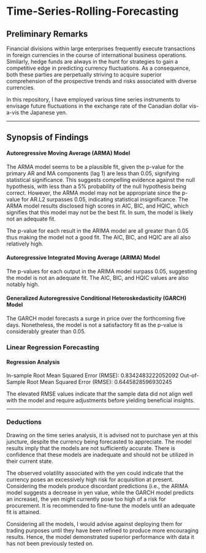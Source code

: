 # Time-Series-Rolling-Forecasting

## Preliminary Remarks

Financial divisions within large enterprises frequently execute transactions in foreign currencies in the course of international business operations. Similarly, hedge funds are always in the hunt for strategies to gain a competitive edge in predicting currency fluctuations. As a consequence, both these parties are perpetually striving to acquire superior comprehension of the prospective trends and risks associated with diverse currencies.

In this repository, I have employed various time series instruments to envisage future fluctuations in the exchange rate of the Canadian dollar vis-a-vis the Japanese yen.

- - -
## Synopsis of Findings
#### Autoregressive Moving Average (ARMA) Model

The ARMA model seems to be a plausible fit, given the p-value for the primary AR and MA components (lag 1) are less than 0.05, signifying statistical significance. This suggests compelling evidence against the null hypothesis, with less than a 5% probability of the null hypothesis being correct. However, the ARMA model may not be appropriate since the p-value for AR.L2 surpasses 0.05, indicating statistical insignificance. The ARMA model results disclosed high scores in AIC, BIC, and HQIC, which signifies that this model may not be the best fit. In sum, the model is likely not an adequate fit.

The p-value for each result in the ARIMA model are all greater than 0.05 thus making the model not a good fit. The AIC, BIC, and HQIC are all also relatively high. 

#### Autoregressive Integrated Moving Average (ARIMA) Model

The p-values for each output in the ARIMA model surpass 0.05, suggesting the model is not an adequate fit. The AIC, BIC, and HQIC values are also notably high.

#### Generalized Autoregressive Conditional Heteroskedasticity (GARCH) Model

The GARCH model forecasts a surge in price over the forthcoming five days. Nonetheless, the model is not a satisfactory fit as the p-value is considerably greater than 0.05.


### Linear Regression Forecasting

#### Regression Analysis 

In-sample Root Mean Squared Error (RMSE): 0.8342483222052092
Out-of-Sample Root Mean Squared Error (RMSE): 0.6445828596930245

The elevated RMSE values indicate that the sample data did not align well with the model and require adjustments before yielding beneficial insights.

---

### Deductions

Drawing on the time series analysis, it is advised not to purchase yen at this juncture, despite the currency being forecasted to appreciate. The model results imply that the models are not sufficiently accurate. There is confidence that these models are inadequate and should not be utilized in their current state.

The observed volatility associated with the yen could indicate that the currency poses an excessively high risk for acquisition at present. Considering the models produce discordant predictions (i.e., the ARIMA model suggests a decrease in yen value, while the GARCH model predicts an increase), the yen might currently pose too high of a risk for procurement. It is recommended to fine-tune the models until an adequate fit is attained.

Considering all the models, I would advise against deploying them for trading purposes until they have been refined to produce more encouraging results. Hence, the model demonstrated superior performance with data it has not been previously tested on.
